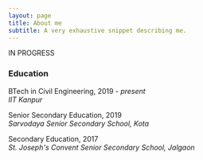 ```yaml
---
layout: page
title: About me
subtitle: A very exhaustive snippet describing me.
---
```


IN PROGRESS

### Education

<i class="fa fa-graduation-cap"></i>
BTech in Civil Engineering, 2019 - *present*<br>
*IIT Kanpur*

<i class="fa fa-graduation-cap"></i>
Senior Secondary Education, 2019<br>
*Sarvodaya Senior Secondary School, Kota*

<i class="fa fa-graduation-cap"></i>
Secondary Education, 2017<br>
*St. Joseph's Convent Senior Secondary School, Jalgaon*

